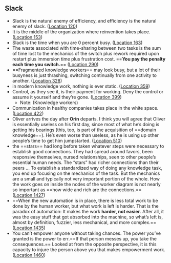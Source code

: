 ## Slack

- Slack is the natural enemy of efficiency, and efficiency is the natural enemy of slack. ([Location 120](https://readwise.io/to_kindle?action=open&asin=B004SOVC2Y&location=120))
- It is the middle of the organization where reinvention takes place. ([Location 153](https://readwise.io/to_kindle?action=open&asin=B004SOVC2Y&location=153))
- Slack is the time when you are 0 percent busy. ([Location 163](https://readwise.io/to_kindle?action=open&asin=B004SOVC2Y&location=163))
- The waste associated with time-sharing between two tasks is the sum of time lost to the mechanics of the switch plus rework required upon restart plus immersion time plus frustration cost. ==**You pay the penalty each time you switch.**== ([Location 290](https://readwise.io/to_kindle?action=open&asin=B004SOVC2Y&location=290))
- ==Fragmented knowledge workers== may look busy, but a lot of their busyness is just thrashing, switching continually from one activity to another. ([Location 328](https://readwise.io/to_kindle?action=open&asin=B004SOVC2Y&location=328))
- in modern knowledge work, nothing is ever static. ([Location 359](https://readwise.io/to_kindle?action=open&asin=B004SOVC2Y&location=359))
- Control, as they see it, is their payment for working. Deny the control or assume it yourself and they’re gone. ([Location 399](https://readwise.io/to_kindle?action=open&asin=B004SOVC2Y&location=399))
    - Note: (Knowledge workers)
- Communication in healthy companies takes place in the white space. ([Location 422](https://readwise.io/to_kindle?action=open&asin=B004SOVC2Y&location=422))
- Oliver arrives the day after **Orin** departs. I think you will agree that Oliver is essentially useless on his first day, since most of what he’s doing is getting his bearings (this, too, is part of the acquisition of ==domain knowledge==). He’s even worse than useless, as he is using up other people’s time to get him jumpstarted. ([Location 510](https://readwise.io/to_kindle?action=open&asin=B004SOVC2Y&location=510))
- the ==stars== had long before taken whatever steps were necessary to establish good connections. They had spread around favors, been responsive themselves, nursed relationships, seen to other people’s essential human needs. The “stars” had richer connections than their peers … To establish a standardized way of doing any knowledge task, you end up focusing on the mechanics of the task. But the mechanics are a small and typically not very important portion of the whole. How the work goes on inside the nodes of the worker diagram is not nearly so important as ==how wide and rich are the connections.== ([Location 1427](https://readwise.io/to_kindle?action=open&asin=B004SOVC2Y&location=1427))
- ==When the new automation is in place, there is less total work to be done by the human worker, but what work is left is harder. That is the paradox of automation: It makes the work **harder, not easier**. After all, it was the easy stuff that got absorbed into the machine, so what’s left is, almost by definition, fuzzier, less mechanical, and more complex.== ([Location 1435](https://readwise.io/to_kindle?action=open&asin=B004SOVC2Y&location=1435))
- You can’t empower anyone without taking chances. The power you’ve granted is the power to err.==If that person messes up, you take the consequences.== Looked at from the opposite perspective, it is this capacity to injure the person above you that makes empowerment work. ([Location 1460](https://readwise.io/to_kindle?action=open&asin=B004SOVC2Y&location=1460))